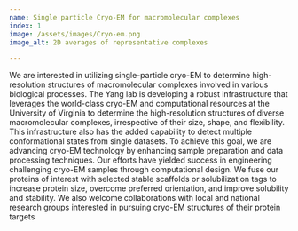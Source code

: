 ```yaml
---
name: Single particle Cryo-EM for macromolecular complexes
index: 1
image: /assets/images/Cryo-em.png
image_alt: 2D averages of representative complexes

---
```


We are interested in utilizing single-particle cryo-EM to determine high-resolution structures of macromolecular complexes involved in various biological processes. The Yang lab is developing a robust infrastructure that leverages the world-class cryo-EM and computational resources at the University of Virginia to determine the high-resolution structures of diverse macromolecular complexes, irrespective of their size, shape, and flexibility. This infrastructure also has the added capability to detect multiple conformational states from single datasets. To achieve this goal, we are advancing cryo-EM technology by enhancing sample preparation and data processing techniques. Our efforts have yielded success in engineering challenging cryo-EM samples through computational design. We fuse our proteins of interest with selected stable scaffolds or solubilization tags to increase protein size, overcome preferred orientation, and improve solubility and stability. We also welcome collaborations with local and national research groups interested in pursuing cryo-EM structures of their protein targets




